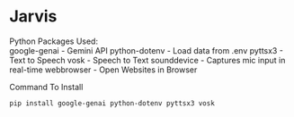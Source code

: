 # Jarvis

Python Packages Used:  
google-genai - Gemini API
python-dotenv - Load data from .env
pyttsx3 - Text to Speech
vosk - Speech to Text
sounddevice - Captures mic input in real-time
webbrowser - Open Websites in Browser 

Command To Install 

```
pip install google-genai python-dotenv pyttsx3 vosk
```